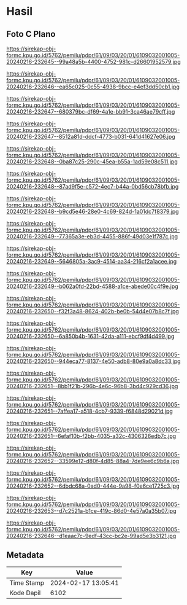 # Hasil

## Foto C Plano

https://sirekap-obj-formc.kpu.go.id/5762/pemilu/pdpr/61/09/03/20/01/6109032001005-20240216-232645--99a48a5b-4400-4752-981c-d26601952579.jpg

https://sirekap-obj-formc.kpu.go.id/5762/pemilu/pdpr/61/09/03/20/01/6109032001005-20240216-232646--ea65c025-0c55-4938-9bcc-e4ef3dd50cb1.jpg

https://sirekap-obj-formc.kpu.go.id/5762/pemilu/pdpr/61/09/03/20/01/6109032001005-20240216-232647--680379bc-df69-4a1e-bb91-3ca46ae79cff.jpg

https://sirekap-obj-formc.kpu.go.id/5762/pemilu/pdpr/61/09/03/20/01/6109032001005-20240216-232647--8512a81d-ddcf-4773-b031-641d41627e06.jpg

https://sirekap-obj-formc.kpu.go.id/5762/pemilu/pdpr/61/09/03/20/01/6109032001005-20240216-232648--0ba87c25-290c-45ea-b55a-1ad59e08c511.jpg

https://sirekap-obj-formc.kpu.go.id/5762/pemilu/pdpr/61/09/03/20/01/6109032001005-20240216-232648--87ad9f5e-c572-4ec7-b44a-0bd56cb78bfb.jpg

https://sirekap-obj-formc.kpu.go.id/5762/pemilu/pdpr/61/09/03/20/01/6109032001005-20240216-232648--b9cd5e46-28e0-4c69-824d-1a01dc7f8379.jpg

https://sirekap-obj-formc.kpu.go.id/5762/pemilu/pdpr/61/09/03/20/01/6109032001005-20240216-232649--77365a3e-eb3d-4455-886f-49d03e1f787c.jpg

https://sirekap-obj-formc.kpu.go.id/5762/pemilu/pdpr/61/09/03/20/01/6109032001005-20240216-232649--5646805a-3ac9-4514-aa34-216cf2a1acee.jpg

https://sirekap-obj-formc.kpu.go.id/5762/pemilu/pdpr/61/09/03/20/01/6109032001005-20240216-232649--b062a0fd-22bd-4588-a1ce-abede00c4f9e.jpg

https://sirekap-obj-formc.kpu.go.id/5762/pemilu/pdpr/61/09/03/20/01/6109032001005-20240216-232650--f32f3a48-8624-402b-be0b-54d4e07b8c7f.jpg

https://sirekap-obj-formc.kpu.go.id/5762/pemilu/pdpr/61/09/03/20/01/6109032001005-20240216-232650--6a850b4b-1631-42da-a111-ebcf9df4d499.jpg

https://sirekap-obj-formc.kpu.go.id/5762/pemilu/pdpr/61/09/03/20/01/6109032001005-20240216-232650--944eca77-8137-4e50-adb8-80e9a0a8dc33.jpg

https://sirekap-obj-formc.kpu.go.id/5762/pemilu/pdpr/61/09/03/20/01/6109032001005-20240216-232651--8bb1f21b-296b-4e6c-96b8-3bd4c929cd36.jpg

https://sirekap-obj-formc.kpu.go.id/5762/pemilu/pdpr/61/09/03/20/01/6109032001005-20240216-232651--7affea17-a518-4cb7-9339-f6848d29021d.jpg

https://sirekap-obj-formc.kpu.go.id/5762/pemilu/pdpr/61/09/03/20/01/6109032001005-20240216-232651--6efaf10b-f2bb-4035-a32c-4306326edb7c.jpg

https://sirekap-obj-formc.kpu.go.id/5762/pemilu/pdpr/61/09/03/20/01/6109032001005-20240216-232652--33599e12-d80f-4d85-88a4-7de9ee6c9b6a.jpg

https://sirekap-obj-formc.kpu.go.id/5762/pemilu/pdpr/61/09/03/20/01/6109032001005-20240216-232652--6dbdc68a-0ad0-444e-9a98-f0e6ce1725c3.jpg

https://sirekap-obj-formc.kpu.go.id/5762/pemilu/pdpr/61/09/03/20/01/6109032001005-20240216-232653--d7c2521a-b1ce-419c-86d0-4e57a0a35b07.jpg

https://sirekap-obj-formc.kpu.go.id/5762/pemilu/pdpr/61/09/03/20/01/6109032001005-20240216-232646--d1eaac7c-9edf-43cc-bc2e-99ad5e3b3121.jpg


## Metadata

| Key        | Value               |
| ---------- | ------------------- |
| Time Stamp | 2024-02-17 13:05:41 |
| Kode Dapil | 6102                |



